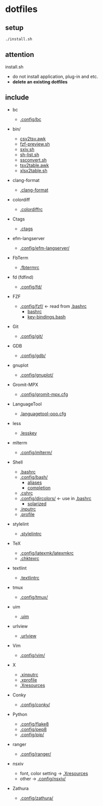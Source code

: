 # dotfiles

## setup

````sh
./install.sh
````

## attention

install.sh

* do not install application, plug-in and etc.
* __delete an existing dotfiles__

## include

* bc
  * [.config/bc](.config/bc)
* bin/
  * [csv2tsv.awk](bin/csv2tsv.awk)
  * [fzf-preview.sh](bin/fzf-preview.sh)
  * [sxiv.sh](bin/sxiv.sh)
  * [sh-list.sh](bin/sh-list.sh)
  * [ssconvert.sh](bin/ssconvert.sh)
  * [tsv2table.awk](bin/tsv2table.awk)
  * [xlsx2table.sh](bin/xlsx2table.sh)
* clang-format
  * [.clang-format](.clang-format)
* colordiff
  * [.colordiffrc](.colordiffrc)
* Ctags
  * [.ctags](.ctags)
* efm-langserver
  * [.config/efm-langserver/](.config/efm-langserver/)
* FbTerm
  * [.fbtermrc](.fbtermrc)
* fd (fdfind)
  * [.config/fd/](.config/fd/)
* FZF
  * [.config/fzf/](.config/fzf/) ← read from [.bashrc](.bashrc)
    * [bashrc](.config/fzf/bashrc)
    * [key-bindings.bash](.config/fzf/key-bindings.bash)
* Git
  * [.config/git/](.config/git/)
* GDB
  * [.config/gdb/](.config/gdb/)
* gnuplot
  * [.config/gnuplot/](.config/gnuplot/)
* Gromit-MPX
  * [.config/gromit-mpx.cfg](.config/gromit-mpx.cfg)
* LanguageTool
  * [.languagetool-ooo.cfg](.languagetool-ooo.cfg)
* less
  * [.lesskey](.lesskey)
* mlterm
  * [.config/mlterm/](.config/mlterm/)
* Shell
  * [.bashrc](.bashrc)
  * [.config/bash/](.config/bash/)
    * [aliases](.config/bash/aliases)
    * [completion](.config/bash/completion)
  * [.cshrc](.cshrc)
  * [.config/dircolors/](.config/dircolors/) ← use in [.bashrc](.bashrc)
    * [solarized](.config/dircolors/solarized)
  * [.inputrc](.config/dircolors/.inputrc)
  * [.profile](.config/dircolors/.profile)
* stylelint
  * [.stylelintrc](.stylelintrc)
* TeX
  * [.config/latexmk/latexmkrc](.config/latexmk/latexmkrc)
  * [.chktexrc](.chktexrc)
* textlint
  * [.textlintrc](.textlintrc)
* tmux
  * [.config/tmux/](.config/tmux/)
* uim
  * [.uim](.uim)
* urlview
  * [.urlview](.urlview)
* Vim
  * [.config/vim/](.config/vim/)
* X
  * [.xinputrc](.xinputrc)
  * [.xprofile](.xprofile)
  * [.Xresources](.Xresources)
* Conky
  * [.config/conky/](.config/conky/)
* Python
  * [.config/flake8](.config/flake8)
  * [.config/pep8](.config/pep8)
  * [.config/pip/](.config/pip/)
* ranger
  * [.config/ranger/](.config/ranger/)

* nsxiv
  * font, color setting → [.Xresources](.Xresources)
  * other → [.config/nsxiv/](.config/nsxiv/)
* Zathura
  * [.config/zathura/](.config/zathura/)
